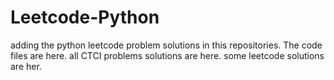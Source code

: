 # Leetcode-Python
adding the python leetcode problem solutions in this repositories. 
The code files are here.
all CTCI problems solutions are here.
some leetcode solutions are her.














































































































































































































































































































































































































































































































































